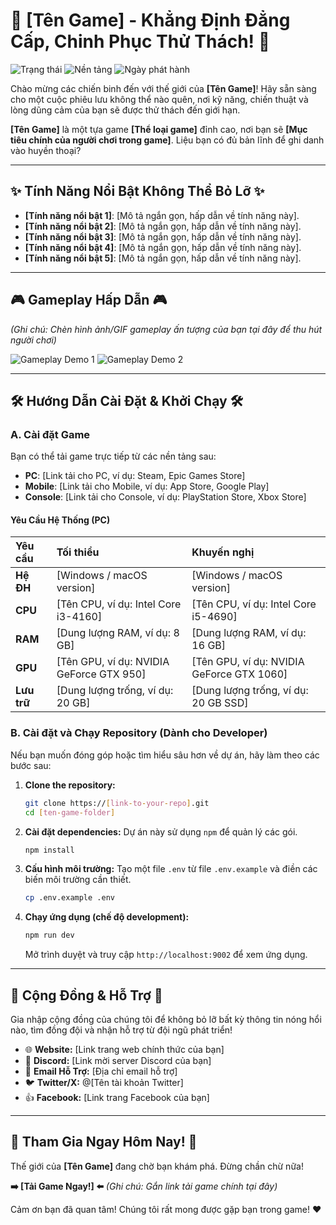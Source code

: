 
# 🌟 [Tên Game] - Khẳng Định Đẳng Cấp, Chinh Phục Thử Thách! 🌟

![Trạng thái](https://img.shields.io/badge/Trạng%20thái-🚀%20Mới%20ra%20mắt-brightgreen)
![Nền tảng](https://img.shields.io/badge/Nền%20tảng-[PC_/_Mobile_/_Console]-blue)
![Ngày phát hành](https://img.shields.io/badge/Phát%20hành-[Ngày%20phát%20hành]-orange)

Chào mừng các chiến binh đến với thế giới của **[Tên Game]**! Hãy sẵn sàng cho một cuộc phiêu lưu không thể nào quên, nơi kỹ năng, chiến thuật và lòng dũng cảm của bạn sẽ được thử thách đến giới hạn.

**[Tên Game]** là một tựa game **[Thể loại game]** đỉnh cao, nơi bạn sẽ **[Mục tiêu chính của người chơi trong game]**. Liệu bạn có đủ bản lĩnh để ghi danh vào huyền thoại?

---

## ✨ Tính Năng Nổi Bật Không Thể Bỏ Lỡ ✨

*   **[Tính năng nổi bật 1]**: [Mô tả ngắn gọn, hấp dẫn về tính năng này].
*   **[Tính năng nổi bật 2]**: [Mô tả ngắn gọn, hấp dẫn về tính năng này].
*   **[Tính năng nổi bật 3]**: [Mô tả ngắn gọn, hấp dẫn về tính năng này].
*   **[Tính năng nổi bật 4]**: [Mô tả ngắn gọn, hấp dẫn về tính năng này].
*   **[Tính năng nổi bật 5]**: [Mô tả ngắn gọn, hấp dẫn về tính năng này].

---

## 🎮 Gameplay Hấp Dẫn 🎮

*(Ghi chú: Chèn hình ảnh/GIF gameplay ấn tượng của bạn tại đây để thu hút người chơi)*

![Gameplay Demo 1](https://placehold.co/600x350.png?text=Game+Screenshot+1)
![Gameplay Demo 2](https://placehold.co/600x350.png?text=Gameplay+GIF)

---

## 🛠️ Hướng Dẫn Cài Đặt & Khởi Chạy 🛠️

### A. Cài đặt Game

Bạn có thể tải game trực tiếp từ các nền tảng sau:

*   **PC**: [Link tải cho PC, ví dụ: Steam, Epic Games Store]
*   **Mobile**: [Link tải cho Mobile, ví dụ: App Store, Google Play]
*   **Console**: [Link tải cho Console, ví dụ: PlayStation Store, Xbox Store]

#### Yêu Cầu Hệ Thống (PC)

| Yêu cầu   | Tối thiểu                                   | Khuyến nghị                                  |
| :-------- | :------------------------------------------ | :------------------------------------------- |
| **Hệ ĐH** | [Windows / macOS version]                   | [Windows / macOS version]                    |
| **CPU**   | [Tên CPU, ví dụ: Intel Core i3-4160]        | [Tên CPU, ví dụ: Intel Core i5-4690]         |
| **RAM**   | [Dung lượng RAM, ví dụ: 8 GB]                | [Dung lượng RAM, ví dụ: 16 GB]                |
| **GPU**   | [Tên GPU, ví dụ: NVIDIA GeForce GTX 950]    | [Tên GPU, ví dụ: NVIDIA GeForce GTX 1060]    |
| **Lưu trữ** | [Dung lượng trống, ví dụ: 20 GB]           | [Dung lượng trống, ví dụ: 20 GB SSD]          |

### B. Cài đặt và Chạy Repository (Dành cho Developer)

Nếu bạn muốn đóng góp hoặc tìm hiểu sâu hơn về dự án, hãy làm theo các bước sau:

1.  **Clone the repository:**
    ```bash
    git clone https://[link-to-your-repo].git
    cd [ten-game-folder]
    ```

2.  **Cài đặt dependencies:**
    Dự án này sử dụng `npm` để quản lý các gói.
    ```bash
    npm install
    ```

3.  **Cấu hình môi trường:**
    Tạo một file `.env` từ file `.env.example` và điền các biến môi trường cần thiết.
    ```bash
    cp .env.example .env
    ```

4.  **Chạy ứng dụng (chế độ development):**
    ```bash
    npm run dev
    ```
    Mở trình duyệt và truy cập `http://localhost:9002` để xem ứng dụng.

---

## 💬 Cộng Đồng & Hỗ Trợ 💬

Gia nhập cộng đồng của chúng tôi để không bỏ lỡ bất kỳ thông tin nóng hổi nào, tìm đồng đội và nhận hỗ trợ từ đội ngũ phát triển!

*   🌐 **Website:** [Link trang web chính thức của bạn]
*   💬 **Discord:** [Link mời server Discord của bạn]
*   📧 **Email Hỗ Trợ:** [Địa chỉ email hỗ trợ]
*   🐦 **Twitter/X:** @[Tên tài khoản Twitter]
*   👍 **Facebook:** [Link trang Facebook của bạn]

---

## 🚀 Tham Gia Ngay Hôm Nay! 🚀

Thế giới của **[Tên Game]** đang chờ bạn khám phá. Đừng chần chừ nữa!

**➡️ [Tải Game Ngay!] ⬅️**
*(Ghi chú: Gắn link tải game chính tại đây)*

Cảm ơn bạn đã quan tâm! Chúng tôi rất mong được gặp bạn trong game! ❤️
